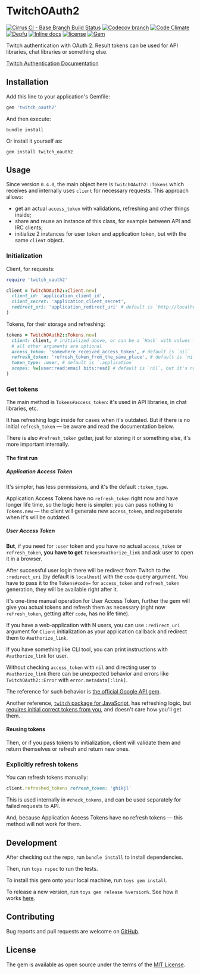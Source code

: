 # TwitchOAuth2

[![Cirrus CI - Base Branch Build Status](https://img.shields.io/cirrus/github/AlexWayfer/twitch_oauth2?style=flat-square)](https://cirrus-ci.com/github/AlexWayfer/twitch_oauth2)
[![Codecov branch](https://img.shields.io/codecov/c/github/AlexWayfer/twitch_oauth2/master.svg?style=flat-square)](https://codecov.io/gh/AlexWayfer/twitch_oauth2)
[![Code Climate](https://img.shields.io/codeclimate/maintainability/AlexWayfer/twitch_oauth2.svg?style=flat-square)](https://codeclimate.com/github/AlexWayfer/twitch_oauth2)
[![Depfu](https://img.shields.io/depfu/AlexWayfer/twitch_oauth2?style=flat-square)](https://depfu.com/repos/github/AlexWayfer/twitch_oauth2)
[![Inline docs](https://inch-ci.org/github/AlexWayfer/twitch_oauth2.svg?branch=master)](https://inch-ci.org/github/AlexWayfer/twitch_oauth2)
[![license](https://img.shields.io/github/license/AlexWayfer/twitch_oauth2.svg?style=flat-square)](https://github.com/AlexWayfer/twitch_oauth2/blob/master/LICENSE.txt)
[![Gem](https://img.shields.io/gem/v/twitch_oauth2.svg?style=flat-square)](https://rubygems.org/gems/twitch_oauth2)

Twitch authentication with OAuth 2.
Result tokens can be used for API libraries, chat libraries or something else.

[Twitch Authentication Documentation](https://dev.twitch.tv/docs/authentication)

## Installation

Add this line to your application's Gemfile:

```ruby
gem 'twitch_oauth2'
```

And then execute:

```
bundle install
```

Or install it yourself as:

```
gem install twitch_oauth2
```

## Usage

Since version `0.4.0`, the main object here is `TwitchOAuth2::Tokens` which receives
and internally uses `client` for necessary requests. This approach allows:

*   get an actual `access_token` with validations, refreshing and other things inside;
*   share and reuse an instance of this class, for example between API and IRC clients;
*   initialize 2 instances for user token and application token, but with the same `client` object.

### Initialization

Client, for requests:

```ruby
require 'twitch_oauth2'

client = TwitchOAuth2::Client.new(
  client_id: 'application_client_id',
  client_secret: 'application_client_secret',
  redirect_uri: 'application_redirect_uri' # default is `http://localhost`
)
```

Tokens, for their storage and refreshing:

```ruby
tokens = TwitchOAuth2::Tokens.new(
  client: client, # initialized above, or can be a `Hash` with values for `Client` initialization
  # all other arguments are optional
  access_token: 'somewhere_received_access_token', # default is `nil`
  refresh_token: 'refresh_token_from_the_same_place', # default is `nil`
  token_type: :user, # default is `:application`
  scopes: %w[user:read:email bits:read] # default is `nil`, but it's not so useful
)
```

### Get tokens

The main method is `Tokens#access_token`: it's used in API libraries, in chat libraries, etc.

It has refreshing logic inside for cases when it's outdated.
But if there is no initial `refresh_token` — be aware and read the documentation below.

There is also `#refresh_token` getter, just for storing it or something else,
it's more important internally.

#### The first run

##### Application Access Token

It's simpler, has less permissions, and it's the default `:token_type`.

Application Access Tokens have no `refresh_token` right now and have longer life time,
so the logic here is simpler: you can pass nothing to `Tokens.new` — the client will generate
new `access_token`, and regeberate when it's will be outdated.

##### User Access Token

**But**, if you need for `:user` token and you have no actual `access_token` or `refresh_token`,
**you have to get** `Tokens#authorize_link` and ask user to open it in a browser.

After successful user login there will be redirect from Twitch to the `:redirect_uri`
(by default is `localhost`) with the `code` query argument.
You have to pass it to the `Tokens#code=` for `access_token` and `refresh_token` generation,
they will be available right after it.

It's one-time manual operation for User Access Token, further the gem will give you actual tokens
and refresh them as necessary (right now `refresh_token`, getting after `code`, has no life time).

If you have a web-application with N users, you can use `:redirect_uri` argument
for `Client` initialization as your application callback and redirect them to `#authorize_link`.

If you have something like CLI tool, you can print instructions with `#authorize_link` for user.

Without checking `access_token` with `nil` and directing user to `#authorize_link`
there can be unexpected behavior and errors like `TwitchOAuth2::Error` with `error.metadata[:link]`.

The reference for such behavior is [the official Google API gem](https://github.com/googleapis/google-api-ruby-client/blob/39ae3527722a003b389a2f7f5275ab9c6e93bb5e/samples/cli/lib/base_cli.rb`).

Another reference, [`twitch` package for JavaScript](https://d-fischer.github.io/twitch/),
has refreshing logic, but [requires initial correct tokens from you](https://d-fischer.github.io/twitch-chat-client/docs/examples/basic-bot.html),
and doesn't care how you'll get them.

#### Reusing tokens

Then, or if you pass tokens to initialization, client will validate them and return themselves
or refresh and return new ones.

### Explicitly refresh tokens

You can refresh tokens manually:

```ruby
client.refreshed_tokens refresh_token: 'ghikjl'
```

This is used internally in `#check_tokens`, and can be used separately
for failed requests to API.

And, because Application Access Tokens have no refresh tokens — this method will not work for them.

## Development

After checking out the repo, run `bundle install` to install dependencies.

Then, run `toys rspec` to run the tests.

To install this gem onto your local machine, run `toys gem install`.

To release a new version, run `toys gem release %version%`.
See how it works [here](https://github.com/AlexWayfer/gem_toys#release).

## Contributing

Bug reports and pull requests are welcome on [GitHub](https://github.com/AlexWayfer/twitch_oauth2).

## License

The gem is available as open source under the terms of the
[MIT License](https://opensource.org/licenses/MIT).
